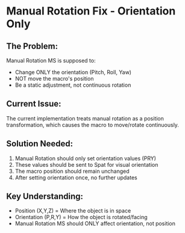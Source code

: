 # Manual Rotation Fix - Orientation Only

## The Problem:
Manual Rotation MS is supposed to:
- Change ONLY the orientation (Pitch, Roll, Yaw) 
- NOT move the macro's position
- Be a static adjustment, not continuous rotation

## Current Issue:
The current implementation treats manual rotation as a position transformation, which causes the macro to move/rotate continuously.

## Solution Needed:
1. Manual Rotation should only set orientation values (PRY)
2. These values should be sent to Spat for visual orientation 
3. The macro position should remain unchanged
4. After setting orientation once, no further updates

## Key Understanding:
- Position (X,Y,Z) = Where the object is in space
- Orientation (P,R,Y) = How the object is rotated/facing
- Manual Rotation MS should ONLY affect orientation, not position